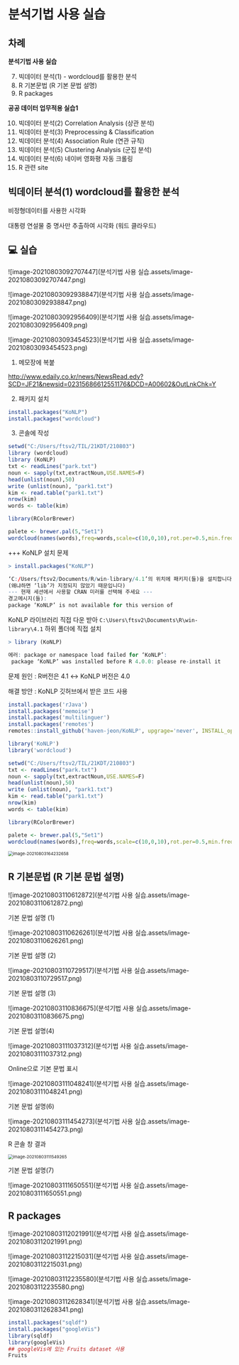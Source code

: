 # 분석기법 사용 실습

## 차례

**분석기법 사용 실습**

7. 빅데이터 분석(1) - wordcloud를 활용한 분석
8. R 기본문법 (R 기본 문법 설명)
9. R packages

**공공 데이터 업무적용 실습1**

10. 빅데이터 분석(2) Correlation Analysis (상관 분석)
11. 빅데이터 분석(3) Preprocessing & Classification
12. 빅데이터 분석(4) Association Rule (연관 규칙)
13. 빅데이터 분석(5) Clustering Analysis (군집 분석)
14. 빅데이터 분석(6) 네이버 영화평 자동 크롤링
15. R 관련 site



## 빅데이터 분석(1) wordcloud를 활용한 분석

비정형데이터를 사용한 시각화

대통령 연설물 중 명사만 추출하여 시각화 (워드 클라우드)



## 💻 실습

![image-20210803092707447](분석기법 사용 실습.assets/image-20210803092707447.png)





![image-20210803092938847](분석기법 사용 실습.assets/image-20210803092938847.png)



![image-20210803092956409](분석기법 사용 실습.assets/image-20210803092956409.png)



![image-20210803093454523](분석기법 사용 실습.assets/image-20210803093454523.png)



1. 메모장에 복붙

http://www.edaily.co.kr/news/NewsRead.edy?SCD=JF21&newsid=02315686612551176&DCD=A00602&OutLnkChk=Y



2. 패키지 설치

```R
install.packages("KoNLP")
install.packages("wordcloud")
```



3. 콘솔에 작성

```R
setwd("C:/Users/ftsv2/TIL/21KDT/210803")
library (wordcloud)
library (KoNLP)
txt <- readLines("park.txt")
noun <- sapply(txt,extractNoun,USE.NAMES=F) 
head(unlist(noun),50)
write (unlist(noun), "park1.txt")
kim <- read.table("park1.txt")
nrow(kim)
words <- table(kim)

library(RColorBrewer)

palete <- brewer.pal(5,"Set1")
wordcloud(names(words),freq=words,scale=c(10,0,10),rot.per=0.5,min.freq=1, random.order=F,random.color=T,colors=palete)

```



+++ KoNLP 설치 문제

```R
> install.packages("KoNLP")

‘C:/Users/ftsv2/Documents/R/win-library/4.1’의 위치에 패키지(들)을 설치합니다.
(왜냐하면 ‘lib’가 지정되지 않았기 때문입니다)
--- 현재 세션에서 사용할 CRAN 미러를 선택해 주세요 ---
경고메시지(들): 
package ‘KoNLP’ is not available for this version of 
```



KoNLP 라이브러리 직접 다운 받아  `C:\Users\ftsv2\Documents\R\win-library\4.1` 하위 폴더에 직접 설치



```R
> library (KoNLP)

에러: package or namespace load failed for ‘KoNLP’:
 package ‘KoNLP’ was installed before R 4.0.0: please re-install it
```



문제 원인 : R버전은 4.1 ↔ KoNLP 버전은 4.0

해결 방안 : KoNLP 깃허브에서 받은 코드 사용

```R
install.packages('rJava')
install.packages('memoise')
install.packages('multilinguer')
install.packages('remotes')
remotes::install_github('haven-jeon/KoNLP', upgrage='never', INSTALL_opts=c('--no-multiarch'))

library('KoNLP')
library('wordcloud')

setwd("C:/Users/ftsv2/TIL/21KDT/210803")
txt <- readLines("park.txt")
noun <- sapply(txt,extractNoun,USE.NAMES=F) 
head(unlist(noun),50)
write (unlist(noun), "park1.txt")
kim <- read.table("park1.txt")
nrow(kim)
words <- table(kim)

library(RColorBrewer)

palete <- brewer.pal(5,"Set1")
wordcloud(names(words),freq=words,scale=c(10,0,10),rot.per=0.5,min.freq=1, random.order=F,random.color=T,colors=palete)

```

<img src="분석기법 사용 실습.assets/image-20210803164232658.png" alt="image-20210803164232658" style="zoom:67%;" />





## R 기본문법 (R 기본 문법 설명)

![image-20210803110612872](분석기법 사용 실습.assets/image-20210803110612872.png)



기본 문법 설명 (1)

![image-20210803110626261](분석기법 사용 실습.assets/image-20210803110626261.png)



기본 문법 설명 (2)

![image-20210803110729517](분석기법 사용 실습.assets/image-20210803110729517.png)



기본 문법 설명 (3)

![image-20210803110836675](분석기법 사용 실습.assets/image-20210803110836675.png)



기본 문법 설명(4)

![image-20210803111037312](분석기법 사용 실습.assets/image-20210803111037312.png)



Online으로 기본 문법 표시

![image-20210803111048241](분석기법 사용 실습.assets/image-20210803111048241.png)



기본 문법 설명(6)

![image-20210803111454273](분석기법 사용 실습.assets/image-20210803111454273.png)



R 콘솔 창 결과

<img src="분석기법 사용 실습.assets/image-20210803111549265.png" alt="image-20210803111549265" style="zoom: 67%;" />



기본 문법 설명(7)

![image-20210803111650551](분석기법 사용 실습.assets/image-20210803111650551.png)



## R packages

![image-20210803112021991](분석기법 사용 실습.assets/image-20210803112021991.png)

![image-20210803112215031](분석기법 사용 실습.assets/image-20210803112215031.png)





![image-20210803112235580](분석기법 사용 실습.assets/image-20210803112235580.png)



![image-20210803112628341](분석기법 사용 실습.assets/image-20210803112628341.png)



```R
install.packages("sqldf")
install.packages("googleVis")
library(sqldf)
library(googleVis)
## googleVis에 있는 Fruits dataset 사용
Fruits
```


